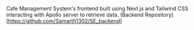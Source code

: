 Cafe Management System's frontend built using Next.js and Tailwind CSS interacting with Apollo server to retrieve data.
(Backend Repository)[https://github.com/Samarth1302/SE_backend]
